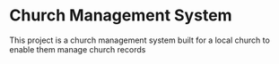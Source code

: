 # Church Management System

This project is a church management system built for a local church to enable them manage church records
